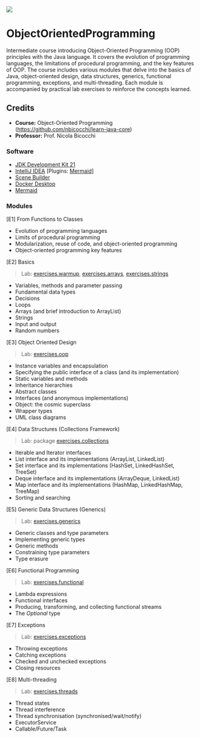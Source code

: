 <div align="left">
  <img src="https://visitor-badge.laobi.icu/badge?page_id=MarinCervinschi.ObjectOrientedProgramming&"  />
</div>

# ObjectOrientedProgramming
Intermediate course introducing Object-Oriented Programming (OOP) principles with the Java language.
It covers the evolution of programming languages, the limitations of procedural programming, and the key features of OOP. The course includes various modules that delve into the basics of Java, object-oriented design, data structures, generics, functional programming, exceptions, and multi-threading. Each module is accompanied by practical lab exercises to reinforce the concepts learned.
## Credits
* **Course:** Object-Oriented Programming (https://github.com/nbicocchi/learn-java-core)
* **Professor:** Prof. Nicola Bicocchi


### Software

* [JDK Development Kit 21](https://www.oracle.com/it/java/technologies/downloads/)
* [IntelliJ IDEA](https://www.jetbrains.com/idea/) [Plugins: [Mermaid](https://plugins.jetbrains.com/plugin/20146-mermaid)]
* [Scene Builder](https://gluonhq.com/products/scene-builder/)
* [Docker Desktop](https://www.docker.com/products/docker-desktop/)
* [Mermaid](https://mermaid.js.org/)

### Modules
[E1] From Functions to Classes

* Evolution of programming languages
* Limits of procedural programming
* Modularization, reuse of code, and object-oriented programming
* Object-oriented programming key features

[E2] Basics

> Lab:
> [exercises.warmup](exercises/src/main/java/warmup),
> [exercises.arrays](exercises/src/main/java/arrays),
> [exercises.strings](exercises/src/main/java/strings)

* Variables, methods and parameter passing
* Fundamental data types
* Decisions
* Loops
* Arrays (and brief introduction to ArrayList)
* Strings
* Input and output
* Random numbers

[E3] Object Oriented Design

> Lab: [exercises.oop](exercises/src/main/java/oop)

* Instance variables and encapsulation
* Specifying the public interface of a class (and its implementation)
* Static variables and methods
* Inheritance hierarchies
* Abstract classes
* Interfaces (and anonymous implementations)
* Object: the cosmic superclass
* Wrapper types
* UML class diagrams

[E4] Data Structures (Collections Framework)

> Lab: package [exercises.collections](exercises/src/main/java/collections)

* Iterable and Iterator interfaces
* List interface and its implementations (ArrayList, LinkedList)
* Set interface and its implementations (HashSet, LinkedHashSet, TreeSet)
* Deque interface and its implementations (ArrayDeque, LinkedList)
* Map interface and its implementations (HashMap, LinkedHashMap, TreeMap)
* Sorting and searching

[E5] Generic Data Structures (Generics)

> Lab: [exercises.generics](exercises/src/main/java/generics)

* Generic classes and type parameters
* Implementing generic types
* Generic methods
* Constraining type parameters
* Type erasure

[E6] Functional Programming

> Lab: [exercises.functional](exercises/src/main/java/functional)

* Lambda expressions
* Functional interfaces
* Producing, transforming, and collecting functional streams
* The *Optional* type

[E7] Exceptions

> Lab: [exercises.exceptions](exercises/src/main/java/exceptions)

* Throwing exceptions
* Catching exceptions
* Checked and unchecked exceptions
* Closing resources

[E8] Multi-threading

> Lab: [exercises.threads](exercises/src/main/java/threads)

* Thread states
* Thread interference
* Thread synchronisation (synchronised/wait/notify)
* ExecutorService
* Callable/Future/Task